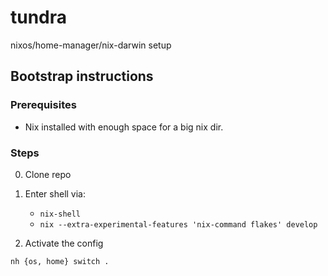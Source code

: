 # tundra
nixos/home-manager/nix-darwin setup

## Bootstrap instructions
### Prerequisites
* Nix installed with enough space for a big nix dir.

### Steps
0. Clone repo
1. Enter shell via:
    * `nix-shell`
    * `nix --extra-experimental-features 'nix-command flakes' develop`

2. Activate the config
```
nh {os, home} switch .
```
